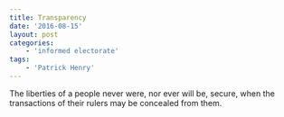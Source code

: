 ```yaml
---
title: Transparency
date: '2016-08-15'
layout: post
categories:
    - 'informed electorate'
tags:
    - 'Patrick Henry'
---
```


The liberties of a people never were, nor ever will be, secure, when the transactions of their rulers may be concealed from them.